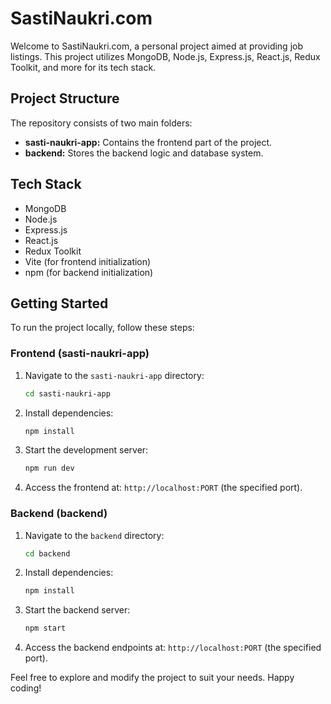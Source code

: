 # SastiNaukri.com

Welcome to SastiNaukri.com, a personal project aimed at providing job listings. This project utilizes MongoDB, Node.js, Express.js, React.js, Redux Toolkit, and more for its tech stack.

## Project Structure

The repository consists of two main folders:

- **sasti-naukri-app:** Contains the frontend part of the project.
- **backend:** Stores the backend logic and database system.

## Tech Stack

- MongoDB
- Node.js
- Express.js
- React.js
- Redux Toolkit
- Vite (for frontend initialization)
- npm (for backend initialization)

## Getting Started

To run the project locally, follow these steps:

### Frontend (sasti-naukri-app)

1. Navigate to the `sasti-naukri-app` directory:

    ```bash
    cd sasti-naukri-app
    ```

2. Install dependencies:

    ```bash
    npm install
    ```

3. Start the development server:

    ```bash
    npm run dev
    ```

4. Access the frontend at: `http://localhost:PORT` (the specified port).

### Backend (backend)

1. Navigate to the `backend` directory:

    ```bash
    cd backend
    ```

2. Install dependencies:

    ```bash
    npm install
    ```

3. Start the backend server:

    ```bash
    npm start
    ```

4. Access the backend endpoints at: `http://localhost:PORT` (the specified port).


Feel free to explore and modify the project to suit your needs. Happy coding!

